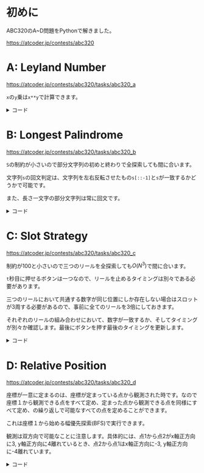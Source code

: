 # 初めに

ABC320のA~D問題をPythonで解きました。

https://atcoder.jp/contests/abc320

# A: Leyland Number 

https://atcoder.jp/contests/abc320/tasks/abc320_a

`x`の`y`乗は```x**y```で計算できます。

<details><summary>コード</summary>

```python
A, B = map(int, input().split())
print(A**B+B**A)
```

</details>


# B: Longest Palindrome

https://atcoder.jp/contests/abc320/tasks/abc320_b

`S`の制約が小さいので部分文字列の初めと終わりで全探索しても間に合います。

文字列`s`の回文判定は、文字列を左右反転させたもの```s[::-1]```と`s`が一致するかどうかで可能です。

また、長さ一文字の部分文字列は常に回文です。

<details><summary>コード</summary>

```python
S = input()
ans = 1
for start in range(len(S)):
    for end in range(start+1, len(S)+1):
        s = S[start:end]
        if s == s[::-1]:
            ans = max(ans, len(s))

print(ans)
```

</details>

# C: Slot Strategy 

https://atcoder.jp/contests/abc320/tasks/abc320_c


制約が100と小さいので三つのリールを全探索しても$O(N^3)$で間に合います。

`t`秒目に押せるボタンは一つなので、リールを止めるタイミングは別々である必要があります。

三つのリールにおいて共通する数字が同じ位置にしか存在しない場合はスロットが3周する必要があるので、事前に全てのリールを3倍にしておきます。

それぞれのリールの組み合わせにおいて、数字が一致するか、そしてタイミングが別々か確認します。最後にボタンを押す最後のタイミングを更新します。

<details><summary>コード</summary>

```python
M = int(input())
s1 = input()*3
s2 = input()*3
s3 = input()*3

cnt = 10**18

for f in range(M*3):
    for s in range(M*3):
        for t in range(M*3):
            if (s1[f]==s2[s]==s3[t]) and (f!=s and f!=t and s!=t):
                cnt = min(cnt, max(f,s,t))


print(cnt if cnt < 10**18 else -1)
```

</details>

# D: Relative Position 


https://atcoder.jp/contests/abc320/tasks/abc320_d

座標が一意に定まるのは、座標が定まっている点から観測された時です。なので座標１から観測できる点をすべて定め、定まった点から観測できる点を同様にすべて定め、の繰り返しで可能なすべての点を定めることができます。

これは座標１から始める幅優先探索(BFS)で実行できます。

観測は双方向で可能なことに注意します。具体的には、点1から点2がx軸正方向に3, y軸正方向に4離れているとき、点2から点1はx軸正方向に-3, y軸正方向に-4離れています。

<details><summary>コード</summary>

```python
from collections import deque

def main():
    N, M = map(int, input().split())
    graph = [[] for _ in range(N+1)]
    INF = 10**9+1

    for _ in range(M):
        a, b, x, y = map(int, input().split())
        # 双方向の観測
        graph[a].append([b, x, y])
        graph[b].append([a, -x, -y])

    def bfs(g):
        
        # 各点の座標
        cord = [(INF, INF) for _ in range(N+1)]
        # すでに座標が定まっているかどうか
        seen = [(False) for _ in range(N+1)]
        # 原点よりスタート
        cord[1] = (0, 0)
        seen[1] = True

        #　キューを作成して原点(点,x座標, y座標)を追加します
        que = deque([])
        que.append((1, 0, 0))

        while que:
            v, x, y = que.popleft()
            seen[v] = True
            # 点ｖより観測可能な点の座標を定めます
            for next_v, nx, ny in g[v]:
                if seen[next_v]: continue 
                cord[next_v] = (x+nx, y+ny)
                que.append((next_v, x+nx, y+ny))
    
    bfs(graph)

    for i in range(1, N+1):
        x, y = cord[i]
        if x == y == INF:
            print("undecidable")
        else:
            print(x, y)

main()
```

</details>




